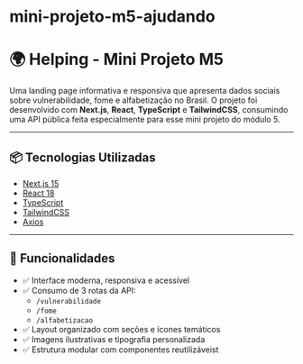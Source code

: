 # mini-projeto-m5-ajudando

# 🌍 Helping - Mini Projeto M5

Uma landing page informativa e responsiva que apresenta dados sociais sobre vulnerabilidade, fome e alfabetização no Brasil. O projeto foi desenvolvido com **Next.js**, **React**, **TypeScript** e **TailwindCSS**, consumindo uma API pública feita especialmente para esse mini projeto do módulo 5.

---

## 📦 Tecnologias Utilizadas

- [Next.js 15](https://nextjs.org/)
- [React 18](https://react.dev/)
- [TypeScript](https://www.typescriptlang.org/)
- [TailwindCSS](https://tailwindcss.com/)
- [Axios](https://axios-http.com/)

---

## 🔗 Funcionalidades

- ✅ Interface moderna, responsiva e acessível
- ✅ Consumo de 3 rotas da API:
  - `/vulnerabilidade`
  - `/fome`
  - `/alfabetizacao`
- ✅ Layout organizado com seções e ícones temáticos
- ✅ Imagens ilustrativas e tipografia personalizada
- ✅ Estrutura modular com componentes reutilizáveist